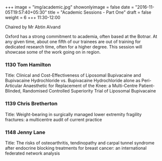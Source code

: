 +++
image = "img/academic.jpg"
showonlyimage = false
date = "2016-11-05T19:57:40+05:30"
title = "Academic Sessions - Part One"
draft = false
weight = 6
+++
11:30-12:00

Chaired by Mr Abtin Alvand
<!--more-->

Oxford has a strong commitment to academia, often based at the Botnar. At any given time, about one fifth of our trainees are out of training for dedicated research time, often for a higher degree. This session will showcase some of the work going on in region.

### 1130 Tom Hamilton

Title: Clinical and Cost-Effectiveness of Liposomal Bupivacaine and Bupivacaine Hydrochloride vs. Bupivacaine Hydrochloride alone as Peri-Articular Anaesthetic for Replacement of the Knee: a Multi-Centre Patient-Blinded, Randomised Controlled Superiority Trial of Liposomal Bupivacaine

### 1139 Chris Bretherton

Title: Weight-bearing in surgically managed lower extremity fragility fractures: a multicentre audit of current practice

### 1148 Jenny Lane

Title: The risks of osteoarthritis, tendinopathy and carpal tunnel syndrome after endocrine blocking treatments for breast cancer: an international federated network analysis
